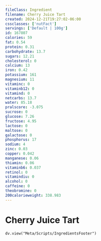 ```yaml
---
fileClass: Ingredient
filename: Cherry Juice Tart
created: 2024-12-21T19:27:02-06:00
cssclasses: ['nutFact']
servings: ['Default | 100g']
id: 167807
calories: 59
fat: 0.54
protein: 0.31
carbohydrate: 13.7
sugars: 12.21
cholesterol: 0
calcium: 13
iron: 0.42
potassium: 161
magnesium: 11
vitaminc: 0
vitaminb12: 0
vitamind: 0
netcarbs: 13.7
water: 85.18
pralscore: -3.075
sucrose: 0
glucose: 7.26
fructose: 4.95
lactose: 0
maltose: 0
galactose: 0
phosphorus: 17
sodium: 4
zinc: 0.03
copper: 0.042
manganese: 0.06
thiamin: 0.06
vitaminb6: 0.037
retinol: 0
vitamindiu: 0
alcohol: 0
caffeine: 0
theobromine: 0
200calorieweight: 338.983
---
```


# Cherry Juice Tart

```dataviewjs
dv.view("Meta/Scripts/IngredientsFooter")
```